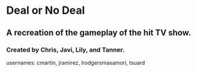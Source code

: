 # Deal or No Deal
## A recreation of the gameplay of the hit TV show.
### Created by Chris, Javi, Lily, and Tanner.
usernames: cmartin, jramirez, lrodgersmasamori, tsuard
